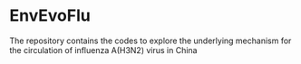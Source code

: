 # EnvEvoFlu
The repository contains the codes to explore the underlying mechanism for the circulation of influenza A(H3N2) virus in China
